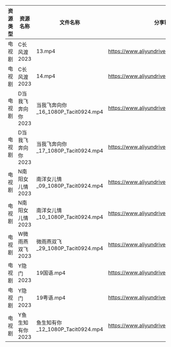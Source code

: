 | 资源类型 | 资源名称        | 文件名称                          | 分享链接                                      | 更新时间       |
| ---- | ----------- | ----------------------------- | ----------------------------------------- | ---------- |
| 电视剧  | C长风渡2023    | 13.mp4                        | https://www.aliyundrive.com/s/bgfs3rS69iP | 2023-06-23 |
| 电视剧  | C长风渡2023    | 14.mp4                        | https://www.aliyundrive.com/s/bgfs3rS69iP | 2023-06-23 |
| 电视剧  | D当我飞奔向你2023 | 当我飞奔向你_16_1080P_Tacit0924.mp4 | https://www.aliyundrive.com/s/YhMD33vkgca | 2023-06-23 |
| 电视剧  | D当我飞奔向你2023 | 当我飞奔向你_17_1080P_Tacit0924.mp4 | https://www.aliyundrive.com/s/YhMD33vkgca | 2023-06-23 |
| 电视剧  | N南阳女儿情2023  | 南洋女儿情_09_1080P_Tacit0924.mp4  | https://www.aliyundrive.com/s/XAjYPaTqKTn | 2023-06-23 |
| 电视剧  | N南阳女儿情2023  | 南洋女儿情_10_1080P_Tacit0924.mp4  | https://www.aliyundrive.com/s/XAjYPaTqKTn | 2023-06-23 |
| 电视剧  | W微雨燕双飞2023  | 微雨燕双飞_29_1080P_Tacit0924.mp4  | https://www.aliyundrive.com/s/Uvq8Q8wJXgg | 2023-06-23 |
| 电视剧  | Y隐门2023     | 19国语.mp4                      | https://www.aliyundrive.com/s/3hQ1KUe4HeE | 2023-06-23 |
| 电视剧  | Y隐门2023     | 19粤语.mp4                      | https://www.aliyundrive.com/s/3hQ1KUe4HeE | 2023-06-23 |
| 电视剧  | Y鱼生知有你2023  | 鱼生知有你_12_1080P_Tacit0924.mp4  | https://www.aliyundrive.com/s/PtcvTV9b9k4 | 2023-06-23 |
